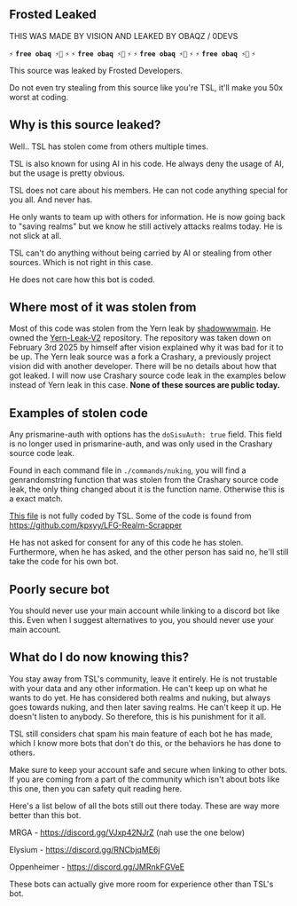 ## Frosted Leaked
THIS WAS MADE BY VISION AND LEAKED BY OBAQZ / 0DEVS



**` ⚡ `** **`free obaq ⚡🔫`** **` ⚡ `**
**` ⚡ `** **`free obaq ⚡🔫`** **` ⚡ `**
**` ⚡ `** **`free obaq ⚡🔫`** **` ⚡ `**
**` ⚡ `** **`free obaq ⚡🔫`** **` ⚡ `**

This source was leaked by Frosted Developers.

Do not even try stealing from this source like you're TSL, it'll make you 50x worst at coding.

## Why is this source leaked?
Well.. TSL has stolen come from others multiple times.

TSL is also known for using AI in his code. He always deny the usage of AI, but the usage is pretty obvious.

TSL does not care about his members. He can not code anything special for you all. And never has.

He only wants to team up with others for information. He is now going back to "saving realms" but we know he still actively attacks realms today. He is not slick at all.

TSL can't do anything without being carried by AI or stealing from other sources. Which is not right in this case.

He does not care how this bot is coded.

## Where most of it was stolen from
Most of this code was stolen from the Yern leak by [shadowwwmain](https://github.com/shadowwwmain). He owned the [Yern-Leak-V2](https://github.com/shadowwwmain/Yern-Leak-V2) repository. The repository was taken down on February 3rd 2025 by himself after vision explained why it was bad for it to be up. The Yern leak source was a fork a Crashary, a previously project vision did with another developer. There will be no details about how that got leaked. I will now use Crashary source code leak in the examples below instead of Yern leak in this case. **None of these sources are public today.**

## Examples of stolen code
Any prismarine-auth with options has the `doSisuAuth: true` field. This field is no longer used in prismarine-auth, and was only used in the Crashary source code leak.

Found in each command file in `./commands/nuking`, you will find a genrandomstring function that was stolen from the Crashary source code leak, the only thing changed about it is the function name. Otherwise this is a exact match.

[This file](./functions/handleScrapper.js) is not fully coded by TSL. Some of the code is found from https://github.com/kpxyy/LFG-Realm-Scrapper

He has not asked for consent for any of this code he has stolen. Furthermore, when he has asked, and the other person has said no, he'll still take the code for his own bot.

## Poorly secure bot
You should never use your main account while linking to a discord bot like this. Even when I suggest alternatives to you, you should never use your main account.


## What do I do now knowing this?
You stay away from TSL's community, leave it entirely. He is not trustable with your data and any other information. He can't keep up on what he wants to do yet. He has considered both realms and nuking, but always goes towards nuking, and then later saving realms. He can't keep it up. He doesn't listen to anybody. So therefore, this is his punishment for it all.

TSL still considers chat spam his main feature of each bot he has made, which I know more bots that don't do this, or the behaviors he has done to others.

Make sure to keep your account safe and secure when linking to other bots. If you are coming from a part of the community which isn't about bots like this one, then you can safety quit reading here.

Here's a list below of all the bots still out there today. These are way more better than this bot.

MRGA - https://discord.gg/VJxp42NJrZ (nah use the one below)

Elysium - https://discord.gg/RNCbjqME6j

Oppenheimer - https://discord.gg/JMRnkFGVeE

These bots can actually give more room for experience other than TSL's bot.

